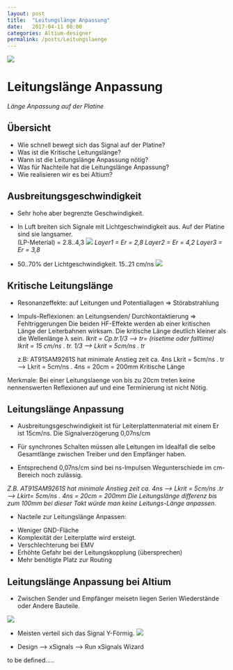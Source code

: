 ```yaml
---
layout: post
title:  "Leitungslänge Anpassung"
date:   2017-04-11 08:00
categories: Altium-designer
permalink: /posts/Leitungslaenge
---
```


![](https://hakandilek.github.io/layout-pcb.de/static/img/2017-04-10/0.Laenge_uebersicht.png) 

# Leitungslänge Anpassung 
*Länge Anpassung auf der Platine* 

## Übersicht
* Wie schnell bewegt sich das Signal auf der Platine? 
* Was ist die Kritische Leitungslänge? 
* Wann ist die Leitungslänge Anpassung nötig? 
* Was für Nachteile hat die Leitungslänge Anpassung? 
* Wie realisieren wir es bei Altium? 

## Ausbreitungsgeschwindigkeit
* Sehr hohe aber begrenzte Geschwindigkeit.
* In Luft breiten sich Signale mit Lichtgeschwindigkeit aus. Auf der Platine sind sie langsamer.  
  (LP-Meterial) = 2.8..4,3
![](https://hakandilek.github.io/layout-pcb.de/static/img/2017-04-10/1.Er_Lagen.png) 
*Layer1 = Er = 2,8*
*Layer2 = Er = 4,2*
*Layer3 = Er = 3,8*

* 50..70% der Lichtgeschwindigkeit. 15..21 cm/ns
![](https://hakandilek.github.io/layout-pcb.de/static/img/2017-04-10/2.Er_Lagen.png) 


## Kritische Leitungslänge
* Resonanzeffekte: auf Leitungen und Potentiallagen ⇒ Störabstrahlung  
* Impuls-Reflexionen: an Leitungsenden/ Durchkontaktierung ⇒ Fehltriggerungen
  Die beiden HF-Effekte werden ab einer kritischen Länge der Leiterbahnen wirksam.
  Die kritische Länge deutlich kleiner als die Wellenlänge λ sein. 
  *Ikrit = Cp.tr.1/3 --> tr= (risetime oder falltime)*
  *Ikrit = 15 cm/ns . tr. 1/3 --> Lkrit = 5cm/ns . tr*

  z.B: AT91SAM9261S hat minimale Anstieg zeit ca. 4ns
  Lkrit = 5cm/ns . tr --> Lkrit = 5cm/ns . 4ns = 20cm = 200mm Kritische Länge

 Merkmale: Bei einer Leitungslaenge von bis zu 20cm treten keine nennenswerten Reflexionen auf und eine Terminierung ist nicht Nötig.

## Leitungslänge Anpassung
* Ausbreitungsgeschwindigkeit ist für Leiterplattenmaterial mit einem Er ist 15cm/ns. Die Signalverzögerung   0,07ns/cm

* Für synchrones Schalten müssen alle Leitungen im Idealfall die selbe Gesamtlänge zwischen Treiber und den Empfänger haben.

* Entsprechend   0,07ns/cm sind bei ns-Impulsen Wegunterschiede im cm-Bereich noch zulässig.

*Z.B. AT91SAM9261S hat minimale Anstieg zeit ca. 4ns*
*--> Lkrit = 5cm/ns .tr --> Lkirt= 5cm/ns . 4ns = 20cm = 200mm*
*Die Leitungslänge differenz bis zum 100mm bei dieser Takt würde man keine Leitungs-Länge anpassen.*

* Nacteile zur Leitungslänge Anpassen:
- Weniger GND-Fläche
- Komplexität der Leiterplatte wird ersteigt.
- Verschlechterung bei EMV
- Erhöhte Gefahr bei der Leitungskopplung (übersprechen)
- Mehr benötigte Platz zur Routing

## Leitungslänge Anpassung bei Altium

* Zwischen Sender und Empfänger meisetn liegen Serien Wiederstände oder Andere Bauteile.

![](https://hakandilek.github.io/layout-pcb.de/static/img/2017-04-10/3.xSignal.png) 

* Meisten verteil sich das Signal Y-Förmig.
![](https://hakandilek.github.io/layout-pcb.de/static/img/2017-04-10/4.YForm.png)

* Design --> xSignals --> Run xSignals Wizard


to be defined.....










